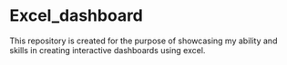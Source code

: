 # Excel_dashboard
This repository is created for the purpose of showcasing my ability and skills in creating interactive dashboards using excel.
